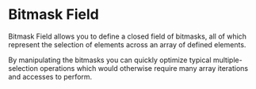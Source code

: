 # Bitmask Field

Bitmask Field allows you to define a closed field of bitmasks, all of which represent
the selection of elements across an array of defined elements.

By manipulating the bitmasks you can quickly optimize typical multiple-selection
operations which would otherwise require many array iterations and accesses to perform.
